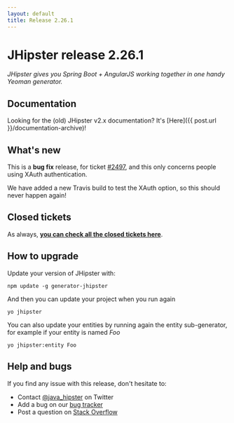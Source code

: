 ```yaml
---
layout: default
title: Release 2.26.1
---
```


JHipster release 2.26.1
==================

*JHipster gives you Spring Boot + AngularJS working together in one handy Yeoman generator.*

Documentation
----------

Looking for the (old) JHipster v2.x documentation? It's [Here]({{ post.url }}/documentation-archive)!

What's new
----------

This is a **bug fix** release, for ticket [#2497](https://github.com/bpmlabs/generator-jhipster/issues/2497), and this only concerns people using XAuth authentication.

We have added a new Travis build to test the XAuth option, so this should never happen again!

Closed tickets
------------

As always, __[you can check all the closed tickets here](https://github.com/bpmlabs/generator-jhipster/issues?q=milestone%3A2.26.1+is%3Aclosed)__.

How to upgrade
------------

Update your version of JHipster with:

```
npm update -g generator-jhipster
```

And then you can update your project when you run again

```
yo jhipster
```

You can also update your entities by running again the entity sub-generator, for example if your entity is named _Foo_

```
yo jhipster:entity Foo
```

Help and bugs
--------------

If you find any issue with this release, don't hesitate to:

- Contact [@java_hipster](https://twitter.com/java_hipster) on Twitter
- Add a bug on our [bug tracker](https://github.com/bpmlabs/generator-jhipster/issues?state=open)
- Post a question on [Stack Overflow](http://stackoverflow.com/tags/bpmlabs/info)
